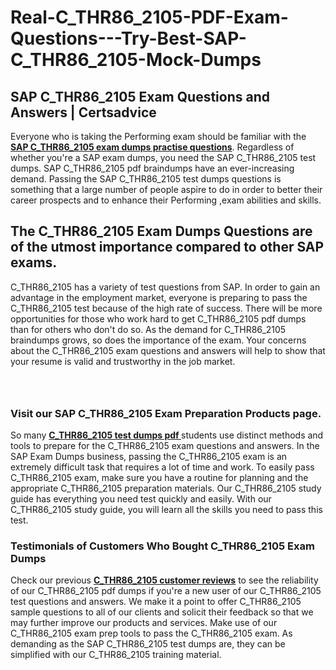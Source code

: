 # Real-C_THR86_2105-PDF-Exam-Questions---Try-Best-SAP-C_THR86_2105-Mock-Dumps
<h2><strong>SAP C_THR86_2105 Exam Questions and Answers | Certsadvice</strong></h2> <p>Everyone who is taking the Performing exam should be familiar with the <a href="http://www.certsadvice.com/sap/c_thr86_2105-practice-questions"><strong>SAP C_THR86_2105 exam dumps practise questions</strong></a>. Regardless of whether you&#39;re a SAP exam dumps, you need the SAP C_THR86_2105 test dumps. SAP C_THR86_2105 pdf braindumps have an ever-increasing demand. Passing the SAP C_THR86_2105 test dumps questions is something that a large number of people aspire to do in order to better their career prospects and to enhance their Performing ,exam abilities and skills.</p> <h2><strong>The C_THR86_2105 Exam Dumps Questions are of the utmost importance compared to other SAP exams.</strong></h2> <p>C_THR86_2105 has a variety of test questions from SAP. In order to gain an advantage in the employment market, everyone is preparing to pass the C_THR86_2105 test because of the high rate of success. There will be more opportunities for those who work hard to get C_THR86_2105 pdf dumps than for others who don&#39;t do so. As the demand for C_THR86_2105 braindumps grows, so does the importance of the exam. Your concerns about the C_THR86_2105 exam questions and answers will help to show that your resume is valid and trustworthy in the job market.</p> <p><a href="http://www.certsadvice.com/sap/c_thr86_2105-practice-questions" style="display: block; padding: 1em 0; text-align: center; "><img alt="" src="https://1.bp.blogspot.com/-RUOr8Wn-CRk/YUYAxC8kcHI/AAAAAAAAAnw/F7BbdI3tw8QDj5z8iX0vQAioQzKiUxduwCLcBGAsYHQ/s0/unnamed.jpg" /></a></p> <h3><strong>Visit our SAP C_THR86_2105 Exam Preparation Products page.</strong></h3> <p>So many <a href="http://www.certsadvice.com/sap/c_thr86_2105-practice-questions"><strong>C_THR86_2105 test dumps pdf </strong></a>students use distinct methods and tools to prepare for the C_THR86_2105 exam questions and answers. In the SAP Exam Dumps business, passing the C_THR86_2105 exam is an extremely difficult task that requires a lot of time and work. To easily pass C_THR86_2105 exam, make sure you have a routine for planning and the appropriate C_THR86_2105 preparation materials. Our C_THR86_2105 study guide has everything you need test quickly and easily. With our C_THR86_2105 study guide, you will learn all the skills you need to pass this test.</p> <h3><strong>Testimonials of Customers Who Bought C_THR86_2105 Exam Dumps</strong></h3> <p>Check our previous <a href="http://www.certsadvice.com/sap/c_thr86_2105-practice-questions"><strong>C_THR86_2105 customer reviews</strong></a> to see the reliability of our C_THR86_2105 pdf dumps if you&#39;re a new user of our C_THR86_2105 test questions and answers. We make it a point to offer C_THR86_2105 sample questions to all of our clients and solicit their feedback so that we may further improve our products and services. Make use of our C_THR86_2105 exam prep tools to pass the C_THR86_2105 exam. As demanding as the SAP C_THR86_2105 test dumps are, they can be simplified with our C_THR86_2105 training material.</p>

